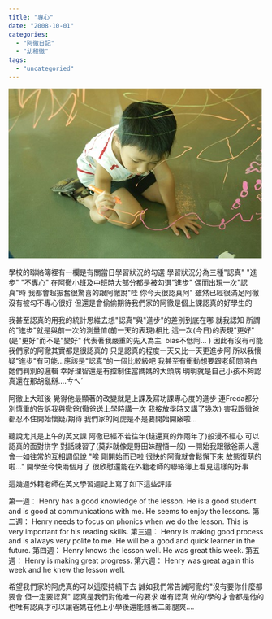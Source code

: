 ```yaml
---
title: "專心"
date: "2008-10-01"
categories: 
  - "阿徹日記"
  - "幼稚徹"
tags: 
  - "uncategoried"
---
```


![](images/2878358504_ed9a2559f8.jpg)

學校的聯絡簿裡有一欄是有關當日學習狀況的勾選 學習狀況分為三種"認真" "進步" "不專心" 在阿徹小班及中班時大部分都是被勾選"進步" 偶而出現一次"認真"時 我都會超振奮很驚喜的跟阿徹說"哇 你今天很認真阿" 雖然已經很滿足阿徹沒有被勾不專心很好 但還是會偷偷期待我們家的阿徹是個上課認真的好學生的

我甚至認真的用我的統計思維去想"認真"與"進步"的差別到底在哪 就我認知 所謂的"進步"就是與前一次的測量值(前一天的表現)相比 這一次(今日)的表現"更好" (是"更好"而不是"變好" 代表著我嚴重的先入為主  bias不低阿... ) 因此有沒有可能我們家的阿徹其實都是很認真的 只是認真的程度一天又比一天更進步阿 所以我懷疑"進步"有可能...應該是"認真"的一個比較級吧 我甚至有衝動想要跟老師問明白她們判別的邏輯 幸好理智還是有控制住當媽媽的大頭病 明明就是自己小孩不夠認真還在那胡亂掰....ㄘㄟˊ

阿徹上大班後 覺得他最顯著的改變就是上課及寫功課專心度的進步 連Freda都分別慎重的告訴我與徹爸(徹爸送上學時講一次 我接放學時又講了幾次) 害我跟徹爸都忍不住開始懷疑/期待 我們家的阿虎是不是要開始開竅啦...

聽說尤其是上午的英文課 阿徹已經不若往年(錢還真的炸兩年了)般漫不經心 可以認真的面對拼字 對話練習了(莫非就像是野田妹醒悟一般) 一開始我跟徹爸兩人還會一如往常的互相調侃說 "唉 剛開始而已啦 很快的阿徹就會鬆懈下來 故態復萌的啦..." 開學至今快兩個月了 很欣慰還能在外籍老師的聯絡簿上看見這樣的好事

這幾週外籍老師在英文學習週記上寫了如下這些評語

第一週： Henry has a good knowledge of the lesson. He is a good student and is good at communications with me. He seems to enjoy the lessons. 第二週： Henry needs to focus on phonics when we do the lesson. This is very important for his reading skills. 第三週： Henry is making good process and is always very polite to me. He will be a good and quick learner in the future. 第四週： Henry knows the lesson well. He was great this week. 第五週： Henry is making great progress. 第六週： Henry was great again this week and he knew the lesson well.

希望我們家的阿虎真的可以這麼持續下去 誠如我們常告誡阿徹的"沒有要你什麼都要會 但一定要認真" 認真是我們對他唯一的要求 唯有認真 做的/學的才會都是他的 也唯有認真才可以讓爸媽在他上小學後還能翹著二郎腿爽....
